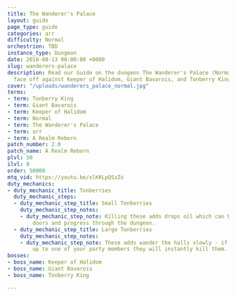 ```yaml
---
title: The Wanderer's Palace
layout: guide
page_type: guide
categories: arr
difficulty: Normal
orchestrion: TBD
instance_type: Dungeon
date: 2018-08-13 00:00:00 +0000
slug: wanderers-palace
description: Read our Guide on the dungeon The Wanderer's Palace (Normal) where you'll
  face off against Keeper of Halidom, Giant Bavarois, and Tonberry King.
cover: "/uploads/wanderers_palace_normal.jpg"
terms:
- term: Tonberry King
- term: Giant Bavarois
- term: Keeper of Halidom
- term: Normal
- term: The Wanderer's Palace
- term: arr
- term: A Realm Reborn
patch_number: 2.0
patch_name: A Realm Reborn
plvl: 50
ilvl: 0
order: 50000
mtq_vid: https://youtu.be/xlKKLpQSzZs
duty_mechanics:
- duty_mechanic_title: Tonberries
  duty_mechanic_steps:
  - duty_mechanic_step_title: Small Tonberries
    duty_mechanic_step_notes:
    - duty_mechanic_step_note: Killing these adds drops oil which can be used to open
        doors and progress through the dungeon.
  - duty_mechanic_step_title: Large Tonberries
    duty_mechanic_step_notes:
    - duty_mechanic_step_note: These adds wander the halls slowly - if they catch
        up to one of your party members they will instantly kill them.
bosses:
- boss_name: Keeper of Halidom
- boss_name: Giant Bavarois
- boss_name: Tonberry King

---
```

